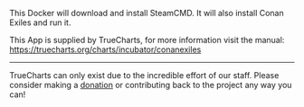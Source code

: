 This Docker will download and install SteamCMD. It will also install Conan Exiles and run it.


This App is supplied by TrueCharts, for more information visit the manual: https://truecharts.org/charts/incubator/conanexiles

---

TrueCharts can only exist due to the incredible effort of our staff.
Please consider making a [donation](https://truecharts.org/docs/about/sponsor) or contributing back to the project any way you can!
